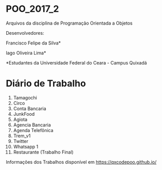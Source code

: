 # POO_2017_2

Arquivos da disciplina de Programação Orientada a Objetos

Desenvolvedores:

 Francisco Felipe da Silva*

 Iago Oliveira Lima*


*Estudantes da Universidade Federal do Ceara - Campus Quixadá

# Diário de Trabalho

1. Tamagochi
2. Circo
3. Conta Bancaria
4. JunkFood
5. Agiota
6. Agencia Bancaria
7. Agenda Telefônica
8. Trem_v1
9. Twitter
10. Whatsapp 1
11. Restaurante (Trabalho Final)

Informações dos Trabalhos disponível em <https://qxcodepoo.github.io/>
